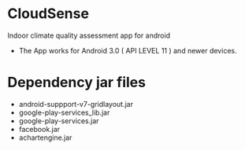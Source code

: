 CloudSense
==========

Indoor climate quality assessment app for android

* The App works for Android 3.0 ( API LEVEL 11 ) and newer devices.


Dependency jar files
======================
* android-suppport-v7-gridlayout.jar
* google-play-services_lib.jar
* google-play-services.jar
* facebook.jar
* achartengine.jar


